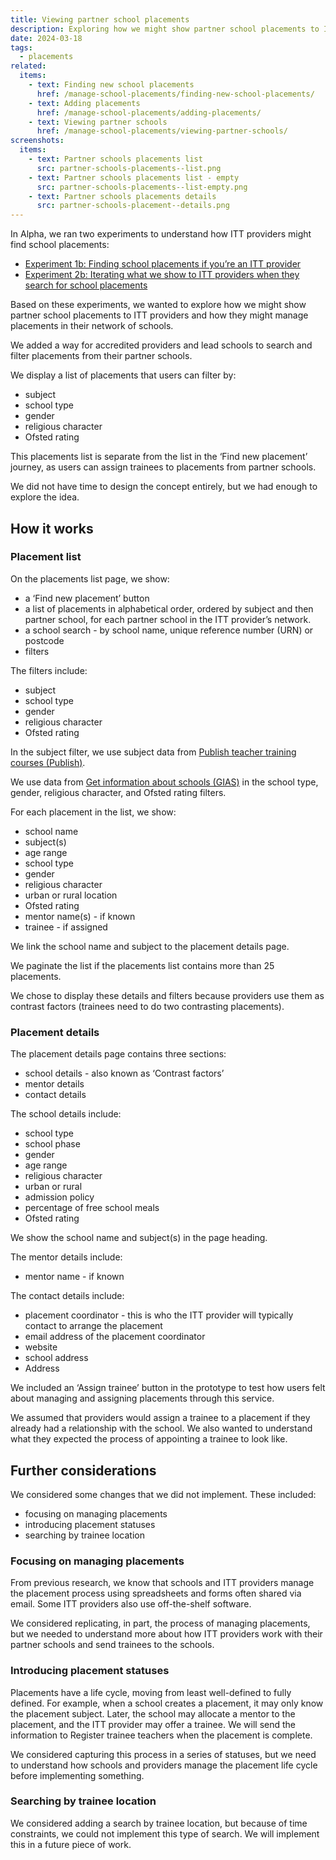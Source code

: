 ```yaml
---
title: Viewing partner school placements
description: Exploring how we might show partner school placements to ITT providers
date: 2024-03-18
tags:
  - placements
related:
  items:
    - text: Finding new school placements
      href: /manage-school-placements/finding-new-school-placements/
    - text: Adding placements
      href: /manage-school-placements/adding-placements/
    - text: Viewing partner schools
      href: /manage-school-placements/viewing-partner-schools/
screenshots:
  items:
    - text: Partner schools placements list
      src: partner-schools-placements--list.png
    - text: Partner schools placements list - empty
      src: partner-schools-placements--list-empty.png
    - text: Partner schools placements details
      src: partner-schools-placement--details.png
---
```


In Alpha, we ran two experiments to understand how ITT providers might find school placements:

- [Experiment 1b: Finding school placements if you’re an ITT provider](https://becoming-a-teacher.design-history.education.gov.uk/manage-school-placements/experiment-1-finding-school-placements-if-youre-an-itt-provider/)
- [Experiment 2b: Iterating what we show to ITT providers when they search for school placements](https://becoming-a-teacher.design-history.education.gov.uk/manage-school-placements/experiment-2-iterating-what-we-show-to-itt-providers-when-they-search-for-school-placements/)

Based on these experiments, we wanted to explore how we might show partner school placements to ITT providers and how they might manage placements in their network of schools.

We added a way for accredited providers and lead schools to search and filter placements from their partner schools.

We display a list of placements that users can filter by:

- subject
- school type
- gender
- religious character
- Ofsted rating

This placements list is separate from the list in the ‘Find new placement’ journey, as users can assign trainees to placements from partner schools.

We did not have time to design the concept entirely, but we had enough to explore the idea.

## How it works

### Placement list

On the placements list page, we show:

- a ‘Find new placement’ button
- a list of placements in alphabetical order, ordered by subject and then partner school, for each partner school in the ITT provider’s network.
- a school search - by school name, unique reference number (URN) or postcode
- filters

The filters include:

- subject
- school type
- gender
- religious character
- Ofsted rating

In the subject filter, we use subject data from [Publish teacher training courses (Publish)](https://www.publish-teacher-training-courses.service.gov.uk/).

We use data from [Get information about schools (GIAS)](https://www.get-information-schools.service.gov.uk/) in the school type, gender, religious character, and Ofsted rating filters.

For each placement in the list, we show:

- school name
- subject(s)
- age range
- school type
- gender
- religious character
- urban or rural location
- Ofsted rating
- mentor name(s) - if known
- trainee - if assigned

We link the school name and subject to the placement details page.

We paginate the list if the placements list contains more than 25 placements.

We chose to display these details and filters because providers use them as contrast factors (trainees need to do two contrasting placements).

### Placement details

The placement details page contains three sections:

- school details - also known as ‘Contrast factors’
- mentor details
- contact details

The school details include:

- school type
- school phase
- gender
- age range
- religious character
- urban or rural
- admission policy
- percentage of free school meals
- Ofsted rating

We show the school name and subject(s) in the page heading.

The mentor details include:

- mentor name - if known

The contact details include:

- placement coordinator - this is who the ITT provider will typically contact to arrange the placement
- email address of the placement coordinator
- website
- school address
- Address

We included an ‘Assign trainee’ button in the prototype to test how users felt about managing and assigning placements through this service.

We assumed that providers would assign a trainee to a placement if they already had a relationship with the school. We also wanted to understand what they expected the process of appointing a trainee to look like.

## Further considerations

We considered some changes that we did not implement. These included:

- focusing on managing placements
- introducing placement statuses
- searching by trainee location

### Focusing on managing placements

From previous research, we know that schools and ITT providers manage the placement process using spreadsheets and forms often shared via email. Some ITT providers also use off-the-shelf software.

We considered replicating, in part, the process of managing placements, but we needed to understand more about how ITT providers work with their partner schools and send trainees to the schools.

### Introducing placement statuses

Placements have a life cycle, moving from least well-defined to fully defined. For example, when a school creates a placement, it may only know the placement subject. Later, the school may allocate a mentor to the placement, and the ITT provider may offer a trainee. We will send the information to Register trainee teachers when the placement is complete.

We considered capturing this process in a series of statuses, but we need to understand how schools and providers manage the placement life cycle before implementing something.

### Searching by trainee location

We considered adding a search by trainee location, but because of time constraints, we could not implement this type of search. We will implement this in a future piece of work.
